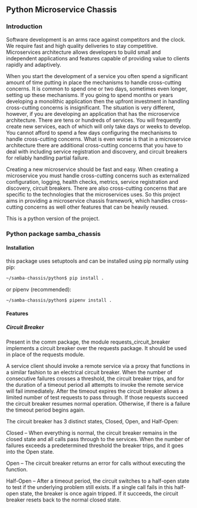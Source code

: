 ## Python Microservice Chassis

### Introduction
Software development is an arms race against 
competitors and the clock. We require fast and
high quality deliveries to stay competitive.
Microservices architecture allows developers 
to build small and independent applications and
features capable of providing value to clients
rapidly and adaptively.

When you start the development of a service 
you often spend a significant amount of time 
putting in place the mechanisms to handle 
cross-cutting concerns. It is common to spend 
one or two days, sometimes even longer, setting 
up these mechanisms. If you going to spend months 
or years developing a monolithic application 
then the upfront investment in handling cross-cutting 
concerns is insignificant. The situation is very 
different, however, if you are developing an 
application that has the microservice architecture. 
There are tens or hundreds of services. You will 
frequently create new services, each of which will 
only take days or weeks to develop. You cannot 
afford to spend a few days configuring the mechanisms 
to handle cross-cutting concerns. What is even worse 
is that in a microservice architecture there are 
additional cross-cutting concerns that you have to 
deal with including service registration and discovery, 
and circuit breakers for reliably handling partial 
failure. 

Creating a new microservice should be fast 
and easy. When creating a microservice you must 
handle cross-cutting concerns such as externalized 
configuration, logging, health checks, metrics, 
service registration and discovery, circuit breakers. 
There are also cross-cutting concerns that are 
specific to the technologies that the microservices 
uses. So this project aims in providing a 
microservice chassis framework, which handles 
cross-cutting concerns as well other features that
can be heavily reused.

This is a python version of the project.

### Python package samba_chassis
#### Installation
this package uses setuptools and can be installed
using pip normally using pip:
```bash
~/samba-chassis/python$ pip install .
```
or pipenv (recommended):
```bash
~/samba-chassis/python$ pipenv install .
```

#### Features

##### Circuit Breaker
Present in the comm package, the module 
requests_circuit_breaker implements a circuit 
breaker over the requests package. It should
be used in place of the requests module.

A service client should invoke a remote service via a proxy
that functions in a similar fashion to an electrical circuit
breaker. When the number of consecutive failures crosses a
threshold, the circuit breaker trips, and for the duration of
a timeout period all attempts to invoke the remote service will
fail immediately. After the timeout expires the circuit breaker
allows a limited number of test requests to pass through. If
those requests succeed the circuit breaker resumes normal operation.
Otherwise, if there is a failure the timeout period begins again.

The circuit breaker has 3 distinct states, Closed, Open, and Half-Open:

Closed – When everything is normal, the circuit breaker remains
in the closed state and all calls pass through to the services.
When the number of failures exceeds a predetermined threshold the
breaker trips, and it goes into the Open state.

Open – The circuit breaker returns an error for calls without
executing the function.

Half-Open – After a timeout period, the circuit switches to a
half-open state to test if the underlying problem still exists.
If a single call fails in this half-open state, the breaker is
once again tripped. If it succeeds, the circuit breaker resets
back to the normal closed state. 
  
